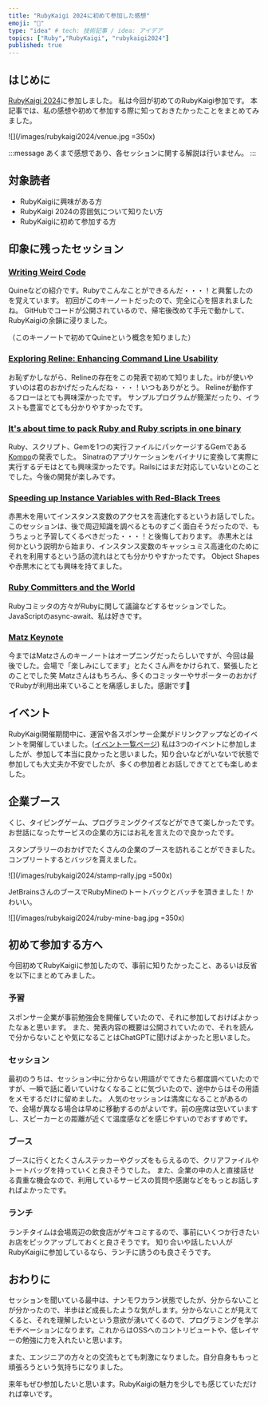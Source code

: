 ```yaml
---
title: "RubyKaigi 2024に初めて参加した感想"
emoji: "🌺"
type: "idea" # tech: 技術記事 / idea: アイデア
topics: ["Ruby","RubyKaigi", "rubykaigi2024"]
published: true
---
```


## はじめに

[RubyKaigi 2024](https://rubykaigi.org/2024/)に参加しました。
私は今回が初めてのRubyKaigi参加です。
本記事では、私の感想や初めて参加する際に知っておきたかったことをまとめてみました。

![](/images/rubykaigi2024/venue.jpg =350x)

:::message
あくまで感想であり、各セッションに関する解説は行いません。
:::

## 対象読者

- RubyKaigiに興味がある方
- RubyKaigi 2024の雰囲気について知りたい方
- RubyKaigiに初めて参加する方

## 印象に残ったセッション

### [Writing Weird Code](https://rubykaigi.org/2024/presentations/tompng.html#day1)

Quineなどの紹介です。Rubyでこんなことができるんだ・・・！と興奮したのを覚えています。
初回がこのキーノートだったので、完全に心を掴まれましたね。
GitHubでコードが公開されているので、帰宅後改めて手元で動かして、RubyKaigiの余韻に浸りました。

（このキーノートで初めてQuineという概念を知りました）

### [Exploring Reline: Enhancing Command Line Usability](https://rubykaigi.org/2024/presentations/ima1zumi.html#day1)

お恥ずかしながら、Relineの存在をこの発表で初めて知りました。irbが使いやすいのは君のおかげだったんだね・・・！いつもありがとう。
Relineが動作するフローはとても興味深かったです。
サンプルプログラムが簡潔だったり、イラストも豊富でとても分かりやすかったです。

### [It's about time to pack Ruby and Ruby scripts in one binary](https://rubykaigi.org/2024/presentations/ahogappa0613.html#day2)

Ruby、スクリプト、Gemを1つの実行ファイルにパッケージするGemである[Kompo](https://github.com/ahogappa0613/kompo)の発表でした。
Sinatraのアプリケーションをバイナリに変換して実際に実行するデモはとても興味深かったです。Railsにはまだ対応していないとのことでした。今後の開発が楽しみです。

### [Speeding up Instance Variables with Red-Black Trees](https://rubykaigi.org/2024/presentations/tenderlove.html#day3)

赤黒木を用いてインスタンス変数のアクセスを高速化するというお話しでした。このセッションは、後で周辺知識を調べるとものすごく面白そうだったので、もうちょっと予習してくるべきだった・・・！と後悔しております。
赤黒木とは何かという説明から始まり、インスタンス変数のキャッシュミス高速化のためにそれを利用するという話の流れはとても分かりやすかったです。
Object Shapesや赤黒木にとても興味を持てました。

### [Ruby Committers and the World](https://rubykaigi.org/2024/presentations/rubylangorg.html#day3)

Rubyコミッタの方々がRubyに関して議論などするセッションでした。
JavaScriptのasync-await、私は好きです。

### [Matz Keynote](https://rubykaigi.org/2024/presentations/yukihiro_matz.html#day3)

今まではMatzさんのキーノートはオープニングだったらしいですが、今回は最後でした。会場で「楽しみにしてます」とたくさん声をかけられて、緊張したとのことでした笑
Matzさんはもちろん、多くのコミッターやサポーターのおかげでRubyが利用出来ていることを痛感しました。感謝です🙏

## イベント

RubyKaigi開催期間中に、運営や各スポンサー企業がドリンクアップなどのイベントを開催していました。([イベント一覧ページ](https://rubykaigi.org/2024/events/))
私は3つのイベントに参加しましたが、参加して本当に良かったと思いました。知り合いなどがいないで状態で参加しても大丈夫か不安でしたが、多くの参加者とお話しできてとても楽しめました。

## 企業ブース

くじ、タイピングゲーム、プログラミングクイズなどができて楽しかったです。
お世話になったサービスの企業の方にはお礼を言えたので良かったです。

スタンプラリーのおかげでたくさんの企業のブースを訪れることができました。コンプリートするとバッジを貰えました。

![](/images/rubykaigi2024/stamp-rally.jpg =500x)

JetBrainsさんのブースでRubyMineのトートバックとバッチを頂きました！かわいい。

![](/images/rubykaigi2024/ruby-mine-bag.jpg =350x)

## 初めて参加する方へ

今回初めてRubyKaigiに参加したので、事前に知りたかったこと、あるいは反省を以下にまとめてみました。

### 予習

スポンサー企業が事前勉強会を開催していたので、それに参加しておけばよかったなぁと思います。
また、発表内容の概要は公開されていたので、それを読んで分からないことや気になることはChatGPTに聞けばよかったと思いました。

### セッション

最初のうちは、セッション中に分からない用語がでてきたら都度調べていたのですが、一瞬で話に着いていけなくなることに気づいたので、途中からはその用語をメモするだけに留めました。
人気のセッションは満席になることがあるので、会場が異なる場合は早めに移動するのがよいです。前の座席は空いていますし、スピーカーとの距離が近くて温度感などを感じやすいのでおすすめです。

### ブース

ブースに行くとたくさんステッカーやグッズをもらえるので、クリアファイルやトートバッグを持っていくと良さそうでした。
また、企業の中の人と直接話せる貴重な機会なので、利用しているサービスの質問や感謝などをもっとお話しすればよかったです。

### ランチ

ランチタイムは会場周辺の飲食店がゲキコミするので、事前にいくつか行きたいお店をピックアップしておくと良さそうです。
知り合いや話したい人がRubyKaigiに参加しているなら、ランチに誘うのも良さそうです。

## おわりに

セッションを聞いている最中は、ナンモワカラン状態でしたが、分からないことが分かったので、半歩ほど成長したような気がします。分からないことが見えてくると、それを理解したいという意欲が湧いてくるので、プログラミングを学ぶモチベーションになります。これからはOSSへのコントリビュートや、低レイヤーの勉強に力を入れたいと思います。

また、エンジニアの方々との交流もとても刺激になりました。自分自身ももっと頑張ろうという気持ちになりました。

来年もぜひ参加したいと思います。RubyKaigiの魅力を少しでも感じていただければ幸いです。
